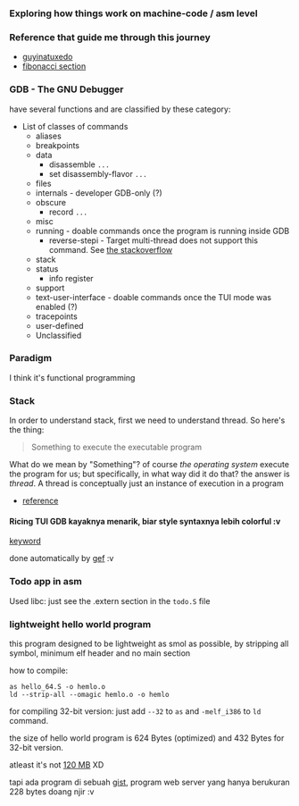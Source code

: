 ### Exploring how things work on machine-code / asm level

### Reference that guide me through this journey

- [guyinatuxedo](https://guyinatuxedo.github.io/01-intro_assembly/reversing_assembly/index.html)
- [fibonacci section](https://www.youtube.com/watch?v=yOyaJXpAYZQ)

### GDB - The GNU Debugger

have several functions and are classified by these category:
- List of classes of commands
  - aliases
  - breakpoints
  - data
    - disassemble `...`
    - set disassembly-flavor `...`
  - files
  - internals - developer GDB-only (?)
  - obscure
    - record `...`
  - misc
  - running - doable commands once the program is running inside GDB
    - reverse-stepi - Target multi-thread does not support this command. See [the stackoverflow](https://stackoverflow.com/questions/7517236/how-do-i-enable-reverse-debugging-on-a-multi-threaded-program)
  - stack
  - status
    - info register
  - support
  - text-user-interface - doable commands once the TUI mode was enabled (?)
  - tracepoints
  - user-defined
  - Unclassified

### Paradigm

I think it's functional programming

### Stack
In order to understand stack, first we need to understand thread. So here's the thing:
> Something to execute the executable program

What do we mean by "Something"? of course _*the operating system*_ execute the program for us; but specifically, in what way did it do that? the answer is *thread*.
A thread is conceptually just an instance of execution in a program

- [reference](https://www.bytelab.codes/what-is-memory-part-3-registers-stacks-and-threads/)

#### Ricing TUI GDB kayaknya menarik, biar style syntaxnya lebih colorful :v

[keyword](https://www.google.com/search?q=gdb+styling+configuration&sca_esv=579403293&source=hp&ei=rwRGZbfVE4zm4-EPo9-QqAM&iflsig=AO6bgOgAAAAAZUYSv5TlraUGu0gPhNKsn45n2r_cP1Vl&ved=0ahUKEwj36PCn-qmCAxUM8zgGHaMvBDUQ4dUDCAo&uact=5&oq=gdb+styling+configuration&gs_lp=Egdnd3Mtd2l6IhlnZGIgc3R5bGluZyBjb25maWd1cmF0aW9uMgUQIRigAUjtJ1AAWIIncAF4AJABAJgBeKAB_A6qAQQyMi40uAEDyAEA-AEBwgILEAAYgAQYsQMYgwHCAhEQLhiABBixAxiDARjHARjRA8ICCxAuGIoFGLEDGIMBwgIIEAAYgAQYsQPCAgsQLhiDARixAxiABMICBRAAGIAEwgILEC4YgAQYxwEY0QPCAgYQABgWGB7CAgkQABgNGBMYgATCAggQABgeGA0YE8ICCBAAGBYYHhgPwgIIEAAYCBgeGA3CAggQABgeGA0YD8ICBxAhGKABGAo&sclient=gws-wiz#vhid=AJ22b6VQOQIroM&vssid=l)

done automatically by [gef](https://github.com/hugsy/gef) :v

### Todo app in asm

Used libc: just see the .extern section in the `todo.S` file

### lightweight hello world program
this program designed to be lightweight as smol as possible, by stripping all symbol, minimum elf header and no main section

how to compile:
```
as hello_64.S -o hemlo.o
ld --strip-all --omagic hemlo.o -o hemlo
```

for compiling 32-bit version: just add `--32` to `as` and `-melf_i386` to `ld` command.

the size of hello world program is 624 Bytes (optimized) and 432 Bytes for 32-bit version.

atleast it's not [120 MB](https://youtu.be/rPVeu4bsn3U?t=630) XD

tapi ada program di sebuah [gist](https://gist.github.com/willurd/5720255?permalink_comment_id=4934858#gistcomment-4934858), program web server yang hanya berukuran 228 bytes doang njir :v
